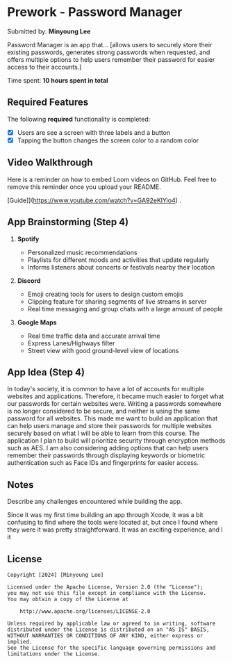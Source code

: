 # Prework - Password Manager

Submitted by: **Minyoung Lee**

Password Manager is an app that... [allows users to securely store their existing passwords, generates strong passwords when requested, and offers multiple options to help users remember their password for easier access to their accounts.] 

Time spent: **10 hours spent in total**

## Required Features

The following **required** functionality is completed:

- [x] Users are see a screen with three labels and a button
- [x] Tapping the button changes the screen color to a random color
 
## Video Walkthrough

Here is a reminder on how to embed Loom videos on GitHub. Feel free to remove this reminder once you upload your README. 

[Guide]](https://www.youtube.com/watch?v=GA92eKlYio4) .

## App Brainstorming (Step 4)

1. **Spotify**
    - Personalized music recommendations
    - Playlists for different moods and activities that update regularly
    - Informs listeners about concerts or festivals nearby their location

2. **Discord**
    - Emoji creating tools for users to design custom emojis
    - Clipping feature for sharing segments of live streams in server
    - Real time messaging and group chats with a large amount of people

3. **Google Maps**
    - Real time traffic data and accurate arrival time
    - Express Lanes/Highways filter
    - Street view with good ground-level view of locations

## App Idea (Step 4)
In today's society, it is common to have a lot of accounts for multiple websites and applications. Therefore, it became much easier to forget what our passwords for certain websites were. Writing a passwords somewhere is no longer considered to be secure, and neither is using the same password for all websites. This made me want to build an application that can help users manage and store their passwords for multiple websites securely based on what I will be able to learn from this course. The application I plan to build will prioritize security through encryption methods such as AES. I am also considering adding options that can help users remember their passwords through displaying keywords or biometric authentication such as Face IDs and fingerprints for easier access.

## Notes

Describe any challenges encountered while building the app.

Since it was my first time building an app through Xcode, it was a bit confusing to find where the tools were located at, but once I found where they were it was pretty straightforward. It was an exciting experience, and I it 

## License

    Copyright [2024] [Minyoung Lee]

    Licensed under the Apache License, Version 2.0 (the "License");
    you may not use this file except in compliance with the License.
    You may obtain a copy of the License at

        http://www.apache.org/licenses/LICENSE-2.0

    Unless required by applicable law or agreed to in writing, software
    distributed under the License is distributed on an "AS IS" BASIS,
    WITHOUT WARRANTIES OR CONDITIONS OF ANY KIND, either express or implied.
    See the License for the specific language governing permissions and
    limitations under the License.
